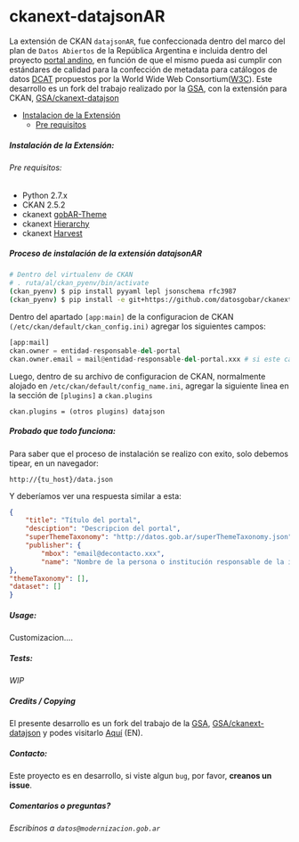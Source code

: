ckanext-datajsonAR
==================
La extensión de CKAN `datajsonAR`, fue confeccionada dentro del marco del plan de `Datos Abiertos` de la República Argentina e incluida dentro del proyecto [portal andino](https://github.com/datosgobar/portal-andino), en función de que el mismo pueda asi cumplir con estándares de calidad para la confección de metadata para catálogos de datos [DCAT](https://www.w3.org/TR/vocab-dcat) propuestos por la World Wide Web Consortium([W3C](www.w3c.es)). 
Este desarrollo es un fork del trabajo realizado por la [GSA](https://github.com/GSA), con la extensión para CKAN, [GSA/ckanext-datajson](https://github.com/GSA/ckanext-datajson)


+ [Instalacion de la Extensión](#instalacion-de-la-extensión)
    + [Pre requisitos](#pre-requisitos)

##### Instalación de la Extensión:
###### Pre requisitos:
+ Python 2.7.x 
+ CKAN 2.5.2
+ ckanext [gobAR-Theme](https://github.com/gobabiertoAR/distribuible.datos.gob.ar)
+ ckanext [Hierarchy](https://github.com/datagovuk/ckanext-hierarchy)
+ ckanext [Harvest](https://github.com/ckan/ckanext-harvestt)

##### Proceso de instalación de la extensión datajsonAR
```bash
# Dentro del virtualenv de CKAN
# . ruta/al/ckan_pyenv/bin/activate
(ckan_pyenv) $ pip install pyyaml lepl jsonschema rfc3987
(ckan_pyenv) $ pip install -e git+https://github.com/datosgobar/ckanext-datajson.git#egg=ckanext-datajson
```
Dentro del apartado `[app:main]` de la configuracion de CKAN `(/etc/ckan/default/ckan_config.ini)` agregar los siguientes campos:
```python
[app:mail]
ckan.owner = entidad-responsable-del-portal
ckan.owner.email = mail@entidad-responsable-del-portal.xxx # si este campo no se define, esta info se tomara del area de "contacto" de GobAr-Theme
```
Luego, dentro de su archivo de configuracion de CKAN, normalmente alojado en `/etc/ckan/default/config_name.ini`, agregar la siguiente linea en la sección de `[plugins]` a `ckan.plugins`

	ckan.plugins = (otros plugins) datajson

##### Probado que todo funciona:
Para saber que el proceso de instalación se realizo con exito, solo debemos tipear, en un navegador:
	
	http://{tu_host}/data.json

Y deberíamos ver una respuesta similar a esta:
```JSON
{
    "title": "Título del portal",
    "desciption": "Descripcion del portal",
    "superThemeTaxonomy": "http://datos.gob.ar/superThemeTaxonomy.json",
    "publisher": {
        "mbox": "email@decontacto.xxx",
        "name": "Nombre de la persona o institución responsable de la instancia CKAN."
},
"themeTaxonomy": [],
"dataset": []
}
```
##### Usage:
Customizacion....


##### Tests:
*WIP*

##### Credits / Copying
El presente desarrollo es un fork del trabajo de la [GSA](link), [GSA/ckanext-datajson](https://github.com/GSA/ckanext-datajson) y podes visitarlo [Aquí](https://github.com/GSA/ckanext-datajson/blob/master/README.md) (EN).
##### Contacto:
Este proyecto es en desarrollo, si viste algun `bug`, por favor, **creanos un issue**.

##### Comentarios o preguntas?
*Escribinos a `datos@modernizacion.gob.ar`* 
